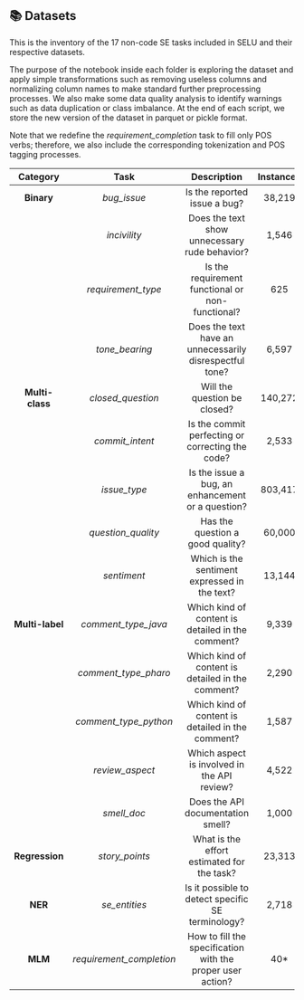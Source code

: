 ## :books: Datasets 

This is the inventory of the 17 non-code SE tasks included in SELU and their respective datasets.

The purpose of the notebook inside each folder is exploring the dataset and apply simple transformations such as removing useless columns and normalizing column names to make standard further preprocessing processes. We also make some data quality analysis to identify warnings such as data duplication or class imbalance. At the end of each script, we store the new version of the dataset in parquet or pickle format.

Note that we redefine the *requirement_completion* task to fill only POS verbs; therefore, we also include the corresponding tokenization and POS tagging processes.

|   **Category**  |         **Task**         |                       **Description**                      | **Instances** | **Targets** |
|:---------------:|:------------------------:|:----------------------------------------------------------:|:-------------:|:-----------:|
|    **Binary**   |        _bug_issue_       | Is the reported issue a bug?                               |     38,219    |      2      |
|                 |       _incivility_       | Does the text show unnecessary rude behavior?              |     1,546     |      2      |
|                 |    _requirement_type_    | Is the requirement functional or non-functional?           |      625      |      2      |
|                 |      _tone_bearing_      | Does the text have an unnecessarily disrespectful tone?    |     6,597     |      2      |
| **Multi-class** |     _closed_question_    | Will the question be closed?                               |    140,272    |      5      |
|                 |      _commit_intent_     | Is the commit perfecting or correcting the code?           |     2,533     |      3      |
|                 |       _issue_type_       | Is the issue a bug, an enhancement or a question?          |    803,417    |      3      |
|                 |    _question_quality_    | Has the question a good quality?                           |     60,000    |      3      |
|                 |        _sentiment_       | Which is the sentiment expressed in the text?              |     13,144    |      3      |
| **Multi-label** |    _comment_type_java_   | Which kind of content is detailed in the comment?          |     9,339     |      7      |
|                 |   _comment_type_pharo_   | Which kind of content is detailed in the comment?          |     2,290     |      7      |
|                 |   _comment_type_python_  | Which kind of content is detailed in the comment?          |     1,587     |      5      |
|                 |      _review_aspect_     | Which aspect is involved in the API review?                |     4,522     |      11     |
|                 |        _smell_doc_       | Does the API documentation smell?                          |     1,000     |      5      |
|  **Regression** |      _story_points_      | What is the effort estimated for the task?                 |     23,313    |    [1–96]   |
|     **NER**     |       _se_entities_      | Is it possible to detect specific SE terminology?          |     2,718     |      20     |
|     **MLM**     | _requirement_completion_ | How to fill the specification with the proper user action? |      40*      |      *      |

